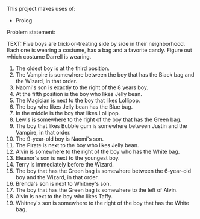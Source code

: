 This project makes uses of:
  - Prolog
  
Problem statement:

TEXT: Five boys are trick-or-treating side by side in their neighborhood. Each one is wearing a costume, has a bag and a favorite candy. Figure out which costume Darrell is wearing.
1. The oldest boy is at the third position.
2. The Vampire is somewhere between the boy that has the Black bag and the Wizard, in that order.
3. Naomi's son is exactly to the right of the 8 years boy.
4. At the fifth position is the boy who likes Jelly bean.
5. The Magician is next to the boy that likes Lollipop.
6. The boy who likes Jelly bean has the Blue bag.
7. In the middle is the boy that likes Lollipop.
8. Lewis is somewhere to the right of the boy that has the Green bag.
9. The boy that likes Bubble gum is somewhere between Justin and the Vampire, in that order.
10. The 9-year-old boy is Naomi's son.
11. The Pirate is next to the boy who likes Jelly bean.
12. Alvin is somewhere to the right of the boy who has the White bag.
13. Eleanor's son is next to the youngest boy.
14. Terry is immediately before the Wizard.
15. The boy that has the Green bag is somewhere between the 6-year-old boy and the Wizard, in that order.
16. Brenda's son is next to Whitney's son.
17. The boy that has the Green bag is somewhere to the left of Alvin.
18. Alvin is next to the boy who likes Taffy.
19. Whitney's son is somewhere to the right of the boy that has the White bag.

